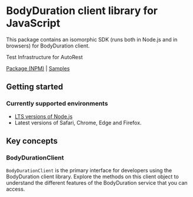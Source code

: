 # BodyDuration client library for JavaScript

This package contains an isomorphic SDK (runs both in Node.js and in browsers) for BodyDuration client.

Test Infrastructure for AutoRest

[Package (NPM)](https://www.npmjs.com/package/body-duration) |
[Samples](https://github.com/Azure-Samples/azure-samples-js-management)

## Getting started

### Currently supported environments

- [LTS versions of Node.js](https://nodejs.org/about/releases/)
- Latest versions of Safari, Chrome, Edge and Firefox.




## Key concepts

### BodyDurationClient

`BodyDurationClient` is the primary interface for developers using the BodyDuration client library. Explore the methods on this client object to understand the different features of the BodyDuration service that you can access.

